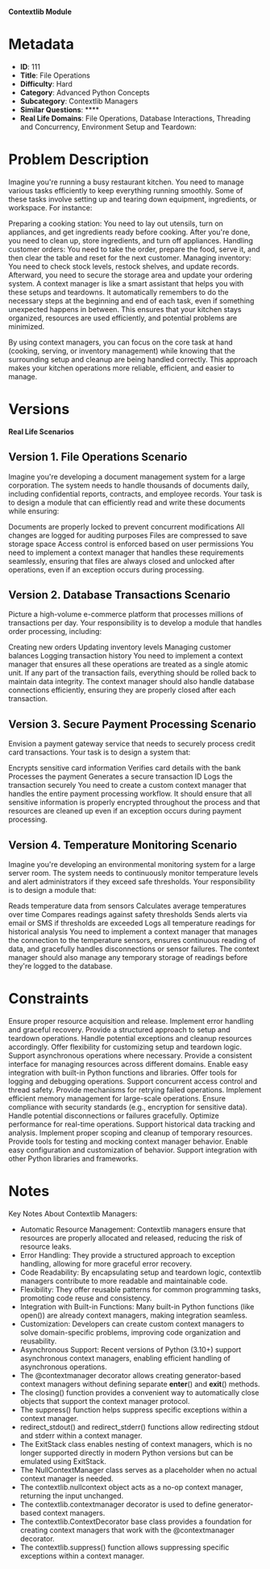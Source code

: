 **Contextlib Module**

# Metadata

- **ID**: 111
- **Title**: File Operations
- **Difficulty**: Hard
- **Category**: Advanced Python Concepts
- **Subcategory**: Contextlib Managers
- **Similar Questions**: \*\*\*\*
- **Real Life Domains**: File Operations, Database Interactions, Threading and Concurrency, Environment Setup and Teardown:

# Problem Description

Imagine you're running a busy restaurant kitchen. You need to manage various tasks efficiently to keep everything running smoothly. Some of these tasks involve setting up and tearing down equipment, ingredients, or workspace. For instance:

Preparing a cooking station: You need to lay out utensils, turn on appliances, and get ingredients ready before cooking. After you're done, you need to clean up, store ingredients, and turn off appliances.
Handling customer orders: You need to take the order, prepare the food, serve it, and then clear the table and reset for the next customer.
Managing inventory: You need to check stock levels, restock shelves, and update records. Afterward, you need to secure the storage area and update your ordering system.
A context manager is like a smart assistant that helps you with these setups and teardowns. It automatically remembers to do the necessary steps at the beginning and end of each task, even if something unexpected happens in between. This ensures that your kitchen stays organized, resources are used efficiently, and potential problems are minimized.

By using context managers, you can focus on the core task at hand (cooking, serving, or inventory management) while knowing that the surrounding setup and cleanup are being handled correctly. This approach makes your kitchen operations more reliable, efficient, and easier to manage.

# Versions

**Real Life Scenarios**

## Version 1. File Operations Scenario

Imagine you're developing a document management system for a large corporation. The system needs to handle thousands of documents daily, including confidential reports, contracts, and employee records. Your task is to design a module that can efficiently read and write these documents while ensuring:

Documents are properly locked to prevent concurrent modifications
All changes are logged for auditing purposes
Files are compressed to save storage space
Access control is enforced based on user permissions
You need to implement a context manager that handles these requirements seamlessly, ensuring that files are always closed and unlocked after operations, even if an exception occurs during processing.

## Version 2. Database Transactions Scenario

Picture a high-volume e-commerce platform that processes millions of transactions per day. Your responsibility is to develop a module that handles order processing, including:

Creating new orders
Updating inventory levels
Managing customer balances
Logging transaction history
You need to implement a context manager that ensures all these operations are treated as a single atomic unit. If any part of the transaction fails, everything should be rolled back to maintain data integrity. The context manager should also handle database connections efficiently, ensuring they are properly closed after each transaction.

## Version 3. Secure Payment Processing Scenario

Envision a payment gateway service that needs to securely process credit card transactions. Your task is to design a system that:

Encrypts sensitive card information
Verifies card details with the bank
Processes the payment
Generates a secure transaction ID
Logs the transaction securely
You need to create a custom context manager that handles the entire payment processing workflow. It should ensure that all sensitive information is properly encrypted throughout the process and that resources are cleaned up even if an exception occurs during payment processing.

## Version 4. Temperature Monitoring Scenario

Imagine you're developing an environmental monitoring system for a large server room. The system needs to continuously monitor temperature levels and alert administrators if they exceed safe thresholds. Your responsibility is to design a module that:

Reads temperature data from sensors
Calculates average temperatures over time
Compares readings against safety thresholds
Sends alerts via email or SMS if thresholds are exceeded
Logs all temperature readings for historical analysis
You need to implement a context manager that manages the connection to the temperature sensors, ensures continuous reading of data, and gracefully handles disconnections or sensor failures. The context manager should also manage any temporary storage of readings before they're logged to the database.

# Constraints

Ensure proper resource acquisition and release.
Implement error handling and graceful recovery.
Provide a structured approach to setup and teardown operations.
Handle potential exceptions and cleanup resources accordingly.
Offer flexibility for customizing setup and teardown logic.
Support asynchronous operations where necessary.
Provide a consistent interface for managing resources across different domains.
Enable easy integration with built-in Python functions and libraries.
Offer tools for logging and debugging operations.
Support concurrent access control and thread safety.
Provide mechanisms for retrying failed operations.
Implement efficient memory management for large-scale operations.
Ensure compliance with security standards (e.g., encryption for sensitive data).
Handle potential disconnections or failures gracefully.
Optimize performance for real-time operations.
Support historical data tracking and analysis.
Implement proper scoping and cleanup of temporary resources.
Provide tools for testing and mocking context manager behavior.
Enable easy configuration and customization of behavior.
Support integration with other Python libraries and frameworks.

# Notes

Key Notes About Contextlib Managers:

- Automatic Resource Management: Contextlib managers ensure that resources are properly allocated and released, reducing the risk of resource leaks.
- Error Handling: They provide a structured approach to exception handling, allowing for more graceful error recovery.
- Code Readability: By encapsulating setup and teardown logic, contextlib managers contribute to more readable and maintainable code.
- Flexibility: They offer reusable patterns for common programming tasks, promoting code reuse and consistency.
- Integration with Built-in Functions: Many built-in Python functions (like open()) are already context managers, making integration seamless.
- Customization: Developers can create custom context managers to solve domain-specific problems, improving code organization and reusability.
- Asynchronous Support: Recent versions of Python (3.10+) support asynchronous context managers, enabling efficient handling of asynchronous operations.
- The @contextmanager decorator allows creating generator-based context managers without defining separate **enter**() and **exit**() methods.
- The closing() function provides a convenient way to automatically close objects that support the context manager protocol.
- The suppress() function helps suppress specific exceptions within a context manager.
- redirect_stdout() and redirect_stderr() functions allow redirecting stdout and stderr within a context manager.
- The ExitStack class enables nesting of context managers, which is no longer supported directly in modern Python versions but can be emulated using ExitStack.
- The NullContextManager class serves as a placeholder when no actual context manager is needed.
- The contextlib.nullcontext object acts as a no-op context manager, returning the input unchanged.
- The contextlib.contextmanager decorator is used to define generator-based context managers.
- The contextlib.ContextDecorator base class provides a foundation for creating context managers that work with the @contextmanager decorator.
- The contextlib.suppress() function allows suppressing specific exceptions within a context manager.

